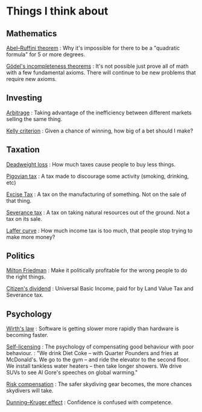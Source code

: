 # Things I think about

## Mathematics

[Abel–Ruffini theorem](https://en.wikipedia.org/wiki/Abel%E2%80%93Ruffini_theorem)
: Why it's impossible for there to be a "quadratic formula" for 5 or more degrees.

[Gödel's incompleteness theorems](https://en.wikipedia.org/wiki/G%C3%B6del%27s_incompleteness_theorems)
: It's not possible just prove all of math with a few fundamental axioms. There will continue to be new problems that require new axioms.

## Investing

[Arbitrage](https://en.wikipedia.org/wiki/Arbitrage)
: Taking advantage of the inefficiency between different markets selling the same thing.

[Kelly criterion](https://en.wikipedia.org/wiki/Kelly_criterion)
: Given a chance of winning, how big of a bet should I make?

## Taxation

[Deadweight loss](https://en.wikipedia.org/wiki/Deadweight_loss)
: How much taxes cause people to buy less things.

[Pigovian tax](https://en.wikipedia.org/wiki/Pigovian_tax)
: A tax made to discourage some activity (smoking, drinking, etc)

[Excise Tax](https://en.wikipedia.org/wiki/Excise)
: A tax on the manufacturing of something. Not on the sale of that thing.

[Severance tax](https://en.wikipedia.org/wiki/Severance_tax)
: A tax on taking natural resources out of the ground. Not a tax on its sale.

[Laffer curve](https://en.wikipedia.org/wiki/Laffer_curve)
: How much income tax is too much, that people stop trying to make more money?

## Politics

[Milton Friedman](https://en.wikiquote.org/wiki/Milton_Friedman)
: Make it politically profitable for the wrong people to do the right things.

[Citizen's dividend](https://en.wikipedia.org/wiki/Citizen%27s_dividend)
: Universal Basic Income, paid for by Land Value Tax and Severance tax.

## Psychology

[Wirth's law](https://en.wikipedia.org/wiki/Wirth%27s_law)
: Software is getting slower more rapidly than hardware is becoming faster.

[Self-licensing](https://en.wikipedia.org/wiki/Self-licensing)
: The psychology of compensating good behaviour with poor behaviour.
: "We drink Diet Coke – with Quarter Pounders and fries at McDonald's. We go to the gym – and ride the elevator to the second floor. We install tankless water heaters – then take longer showers. We drive SUVs to see Al Gore's speeches on global warming."

[Risk compensation](https://en.wikipedia.org/wiki/Risk_compensation)
: The safer skydiving gear becomes, the more chances skydivers will take.

[Dunning–Kruger effect](https://en.wikipedia.org/wiki/Dunning%E2%80%93Kruger_effect)
: Confidence is confused with competence.
